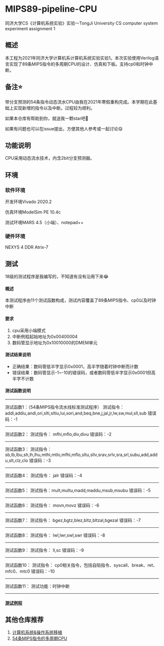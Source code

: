 # MIPS89-pipeline-CPU
同济大学CS《计算机系统实验》实验一TongJi University CS computer system experiment assignment 1
## 概述

本工程为2021年同济大学计算机系计算机系统实验实验1。本次实验使用Verilog语言实现了89条MIPS指令的多周期CPU的设计、仿真和下板。支持cp0和时钟中断。

## 备注:star:

带分支预测的54条指令动态流水CPU由我在2021年寒假重构完成。本学期在此基础上实现新增的指令以及中断。过程较为顺利。

如果本仓库有帮助到你，就送我一颗star吧🤗

如果有问题也可以在issue提出，方便其他人参考或一起讨论😋

## 功能说明

CPU采用动态流水技术，内含2bit分支预测器。

## 环境

### 软件环境

开发环境Vivado 2020.2

仿真环境ModelSim PE 10.4c

测试环境MARS 4.5（小端）、notepad++

### 硬件环境

NEXYS 4 DDR Atrix-7

## 测试

18级的测试程序是我编写的，不知道有没有沿用下来:joy:

#### 概述

本测试程序由11个测试函数构成，测试内容覆盖了89条MIPS指令、cp0以及时钟中断

#### 要求

1. cpu采用小端模式
2. 中断例程起始地址为0x00400004
3. 数码管显示地址为0x10010000的DMEM单元

#### 测试结果说明

- 正确结果：数码管低半字显示0x0001，高半字随着时钟中断而计数
- 错误结果：数码管显示-1~-10的错误码，或者数码管低半字显示0x0001但高半字不计数

#### 测试函数说明

***************************************************************************************
测试函数1：（54条MIPS指令流水线标准测试程序）
测试指令：addi,addiu,andi,ori,slti,sltiu,lui,xori,and,beq,bne,j,jal,jr,lw,sw,mul,sll,sub
错误码：-1

***************************************************************************************
测试函数2：
测试指令： mfhi,mflo,div,divu
错误码：-2
***************************************************************************************
测试函数3：
测试指令：sb,lb,lbu,sh,lh,lhu,mthi,mtlo,mfhi,mflo,sltu,sllv,srav,srlv,sra,srl,subu,add,addu,slt,clz,clo
错误码：-3
***************************************************************************************
测试函数4：
测试指令： jalr
错误码：-4
***************************************************************************************
测试函数5：
测试指令：mult,multu,madd,maddu,msub,msubu
错误码：-5
***************************************************************************************
测试函数6：
测试指令： movn,movz
错误码：-6
***************************************************************************************
测试函数7：
测试指令： bgez,bgtz,blez,bltz,bltzal,bgezal
错误码：-7
***************************************************************************************
测试函数8：
测试指令： lwl,lwr,swl,swr
错误码：-8
***************************************************************************************
测试函数9：
测试指令： ll,sc
错误码：-9
***************************************************************************************
测试函数10：
测试指令： cp0相关指令，包括自陷指令、syscall、break、ret、mfc0、mtc0
错误码：-10

***************************************************************************************
测试函数11：
测试功能：时钟中断

***************************************************************************************

#### [测试例程](./测试文件/mips_89_mars_board_switch_student.s)

## 其他仓库推荐

1. [计算机系统&操作系统移植](https://github.com/lingbai-kong/computer-system)
2. [54条MIPS指令的多周期CPU](https://github.com/lingbai-kong/MIPS54-multicycle-CPU)
